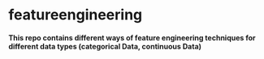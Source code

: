# featureengineering
#### This repo contains different ways of feature engineering  techniques for different data types (categorical Data, continuous Data)


